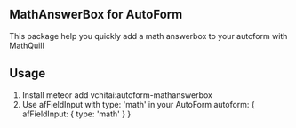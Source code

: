 ## MathAnswerBox for AutoForm
This package help you quickly add a math answerbox to your autoform with MathQuill

## Usage 
1. Install meteor add vchitai:autoform-mathanswerbox
2. Use afFieldInput with type: 'math' in your AutoForm
    autoform: {
      afFieldInput: {
        type: 'math'
      }
    }
